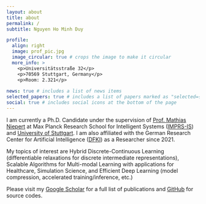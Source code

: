 ```yaml
---
layout: about
title: about
permalink: /
subtitle: Nguyen Ho Minh Duy

profile:
  align: right
  image: prof_pic.jpg
  image_circular: true # crops the image to make it circular
  more_info: >
    <p>Universitätsstraße 32</p>
    <p>70569 Stuttgart, Germany</p>
    <p>Room: 2.321</p>
 
news: true # includes a list of news items
selected_papers: true # includes a list of papers marked as "selected={true}"
social: true # includes social icons at the bottom of the page
---
```

I am currently a Ph.D. Candidate under the supervision of [Prof. Mathias Niepert](https://www.matlog.net/) at Max Planck Research School for Intelligent Systems ([IMPRS-IS](https://imprs.is.mpg.de/)) and [University of Stuttgart](https://www.simtech.uni-stuttgart.de/). I am also affiliated with the German Research Center for Artificial Intelligence ([DFKI](https://www.dfki.de/en/web)) as a Researcher since 2021.

My topics of interest are Hybrid Discrete-Continuous Learning (differentiable relaxations for discrete intermediate representations), Scalable Algorithms for Multi-modal Learning with applications for Healthcare, Simulation Science, and Efficient Deep Learning (model compression, accelerated training/inference, etc.) 

Please visit my [Google Scholar](https://scholar.google.com/citations?user=_NIyeykAAAAJ) for a full list of publications and [GitHub](https://github.com/duyhominhnguyen) for source codes.

